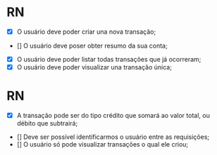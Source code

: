 # RN

- [x] O usuário deve poder criar una nova transação;
- [] O usuário deve poser obter resumo da sua conta;
- [x] O usuário deve poder listar todas transações que já ocorreram;
- [x] O usuário deve poder visualizar una transação única;

# RN

- [x] A transação pode ser do tipo crédito que somará ao valor total, ou débito que subtrairá;
- [] Deve ser possível identificarmos o usuário entre as requisições;
- [] O usuário só pode visualizar transações o qual ele criou;